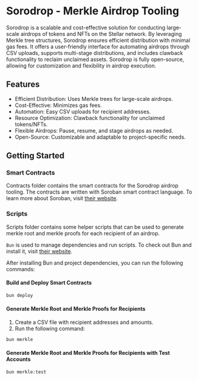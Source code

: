# Sorodrop - Merkle Airdrop Tooling

Sorodrop is a scalable and cost-effective solution for conducting large-scale airdrops of tokens and NFTs on the Stellar network. By leveraging Merkle tree structures, Sorodrop ensures efficient distribution with minimal gas fees. It offers a user-friendly interface for automating airdrops through CSV uploads, supports multi-stage distributions, and includes clawback functionality to reclaim unclaimed assets. Sorodrop is fully open-source, allowing for customization and flexibility in airdrop execution.

## Features
- Efficient Distribution: Uses Merkle trees for large-scale airdrops.
- Cost-Effective: Minimizes gas fees.
- Automation: Easy CSV uploads for recipient addresses.
- Resource Optimization: Clawback functionality for unclaimed tokens/NFTs.
- Flexible Airdrops: Pause, resume, and stage airdrops as needed.
- Open-Source: Customizable and adaptable to project-specific needs.

## Getting Started

### Smart Contracts

Contracts folder contains the smart contracts for the Sorodrop airdrop tooling. The contracts are written with Soroban smart contract language. To learn more about Soroban, visit [their website](https://developers.stellar.org/docs/build/smart-contracts/overview).

### Scripts

Scripts folder contains some helper scripts that can be used to generate merkle root and merkle proofs for each recipient of an airdrop.

`Bun` is used to manage dependencies and run scripts. To check out Bun and install it, visit [their website](https://bun.sh/).

After installing Bun and project dependencies, you can run the following commands:

#### Build and Deploy Smart Contracts

```bash
bun deploy
```

#### Generate Merkle Root and Merkle Proofs for Recipients

1. Create a CSV file with recipient addresses and amounts.
2. Run the following command:

```bash
bun merkle
```

#### Generate Merkle Root and Merkle Proofs for Recipients with Test Accounts

```
bun merkle:test
```
